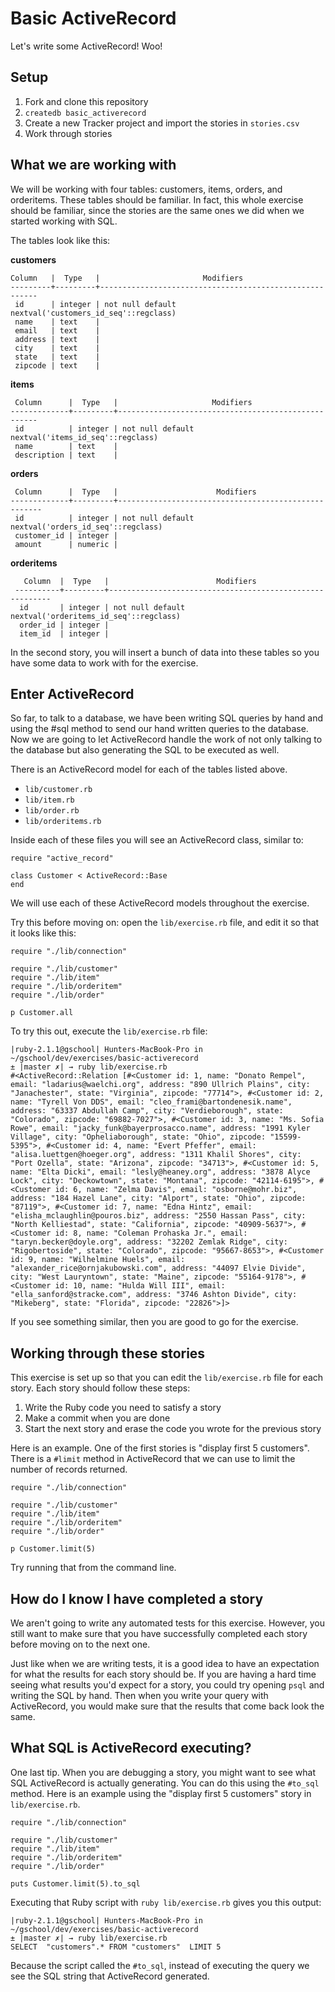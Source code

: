 # Basic ActiveRecord

Let's write some ActiveRecord! Woo!

## Setup

1. Fork and clone this repository
1. `createdb basic_activerecord`
1. Create a new Tracker project and import the stories in `stories.csv`
1. Work through stories

## What we are working with

We will be working with four tables: customers, items, orders, and orderitems.
These tables should be familiar. In fact, this whole exercise should be familiar,
since the stories are the same ones we did when we started working with SQL.

The tables look like this:

**customers**

    Column   |  Type   |                       Modifiers
    ---------+---------+--------------------------------------------------------
     id      | integer | not null default nextval('customers_id_seq'::regclass)
     name    | text    |
     email   | text    |
     address | text    |
     city    | text    |
     state   | text    |
     zipcode | text    |

**items**

     Column      |  Type   |                     Modifiers
    -------------+---------+----------------------------------------------------
     id          | integer | not null default nextval('items_id_seq'::regclass)
     name        | text    |
     description | text    |

**orders**

     Column      |  Type   |                      Modifiers
    -------------+---------+-----------------------------------------------------
     id          | integer | not null default nextval('orders_id_seq'::regclass)
     customer_id | integer |
     amount      | numeric |

 **orderitems**

       Column  |  Type   |                        Modifiers
     ----------+---------+---------------------------------------------------------
      id       | integer | not null default nextval('orderitems_id_seq'::regclass)
      order_id | integer |
      item_id  | integer |

In the second story, you will insert a bunch of data into these tables so you
have some data to work with for the exercise.

## Enter ActiveRecord

So far, to talk to a database, we have been writing SQL queries by hand and using
the #sql method to send our hand written queries to the database. Now we are
going to let ActiveRecord handle the work of not only talking to the database but
also generating the SQL to be executed as well.

There is an ActiveRecord model for each of the tables listed above.

- `lib/customer.rb`
- `lib/item.rb`
- `lib/order.rb`
- `lib/orderitems.rb`

Inside each of these files you will see an ActiveRecord class, similar to:

    require "active_record"

    class Customer < ActiveRecord::Base
    end

We will use each of these ActiveRecord models throughout the exercise.

Try this before moving on: open the `lib/exercise.rb` file, and edit it so
that it looks like this:

    require "./lib/connection"

    require "./lib/customer"
    require "./lib/item"
    require "./lib/orderitem"
    require "./lib/order"

    p Customer.all

To try this out, execute the `lib/exercise.rb` file:

    |ruby-2.1.1@gschool| Hunters-MacBook-Pro in ~/gschool/dev/exercises/basic-activerecord
    ± |master ✗| → ruby lib/exercise.rb
    #<ActiveRecord::Relation [#<Customer id: 1, name: "Donato Rempel", email: "ladarius@waelchi.org", address: "890 Ullrich Plains", city: "Janachester", state: "Virginia", zipcode: "77714">, #<Customer id: 2, name: "Tyrell Von DDS", email: "cleo_frami@bartondenesik.name", address: "63337 Abdullah Camp", city: "Verdieborough", state: "Colorado", zipcode: "69882-7027">, #<Customer id: 3, name: "Ms. Sofia Rowe", email: "jacky_funk@bayerprosacco.name", address: "1991 Kyler Village", city: "Opheliaborough", state: "Ohio", zipcode: "15599-5395">, #<Customer id: 4, name: "Evert Pfeffer", email: "alisa.luettgen@hoeger.org", address: "1311 Khalil Shores", city: "Port Ozella", state: "Arizona", zipcode: "34713">, #<Customer id: 5, name: "Elta Dicki", email: "lesly@heaney.org", address: "3878 Alyce Lock", city: "Deckowtown", state: "Montana", zipcode: "42114-6195">, #<Customer id: 6, name: "Zelma Davis", email: "osborne@mohr.biz", address: "184 Hazel Lane", city: "Alport", state: "Ohio", zipcode: "87119">, #<Customer id: 7, name: "Edna Hintz", email: "elisha_mclaughlin@pouros.biz", address: "2550 Hassan Pass", city: "North Kelliestad", state: "California", zipcode: "40909-5637">, #<Customer id: 8, name: "Coleman Prohaska Jr.", email: "taryn.becker@doyle.org", address: "32202 Zemlak Ridge", city: "Rigobertoside", state: "Colorado", zipcode: "95667-8653">, #<Customer id: 9, name: "Wilhelmine Huels", email: "alexander_rice@ornjakubowski.com", address: "44097 Elvie Divide", city: "West Lauryntown", state: "Maine", zipcode: "55164-9178">, #<Customer id: 10, name: "Hulda Will III", email: "ella_sanford@stracke.com", address: "3746 Ashton Divide", city: "Mikeberg", state: "Florida", zipcode: "22826">]>

If you see something similar, then you are good to go for the exercise.

## Working through these stories

This exercise is set up so that you can edit the `lib/exercise.rb` file for each story.
Each story should follow these steps:

1. Write the Ruby code you need to satisfy a story
1. Make a commit when you are done
1. Start the next story and erase the code you wrote for the previous story

Here is an example. One of the first stories is "display first 5 customers".
There is a `#limit` method in ActiveRecord that we can use to limit the
number of records returned.

    require "./lib/connection"

    require "./lib/customer"
    require "./lib/item"
    require "./lib/orderitem"
    require "./lib/order"

    p Customer.limit(5)

Try running that from the command line.

## How do I know I have completed a story

We aren't going to write any automated tests for this exercise. However,
you still want to make sure that you have successfully completed each story
before moving on to the next one.

Just like when we are writing tests, it is a good idea to have an expectation
for what the results for each story should be. If you are having a hard time
seeing what results you'd expect for a story, you could try opening `psql`
and writing the SQL by hand. Then when you write your query with ActiveRecord,
you would make sure that the results that come back look the same.

## What SQL is ActiveRecord executing?

One last tip. When you are debugging a story, you might want to see what SQL
ActiveRecord is actually generating. You can do this using the `#to_sql` method.
Here is an example using the "display first 5 customers" story in `lib/exercise.rb`.

    require "./lib/connection"

    require "./lib/customer"
    require "./lib/item"
    require "./lib/orderitem"
    require "./lib/order"

    puts Customer.limit(5).to_sql

Executing that Ruby script with `ruby lib/exercise.rb` gives you this output:

    |ruby-2.1.1@gschool| Hunters-MacBook-Pro in ~/gschool/dev/exercises/basic-activerecord
    ± |master ✗| → ruby lib/exercise.rb
    SELECT  "customers".* FROM "customers"  LIMIT 5

Because the script called the `#to_sql`, instead of executing the query we see
the SQL string that ActiveRecord generated.